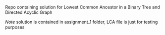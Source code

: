 Repo containing solution for Lowest Common Ancestor in a Binary Tree and Directed Acyclic Graph

*Note* solution is contained in assignment_1 folder, LCA file is just for testing purposes
